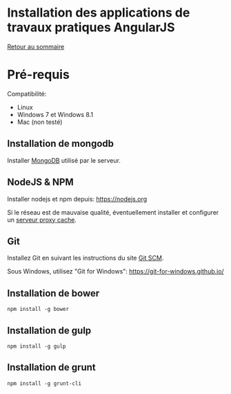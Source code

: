 # Installation des applications de travaux pratiques AngularJS

[Retour au sommaire](01.00.install-main.md)

# Pré-requis

Compatibilité: 
* Linux
* Windows 7 et Windows 8.1
* Mac (non testé)

## Installation de mongodb

Installer [MongoDB]( https://www.mongodb.org) utilisé par le serveur.

## NodeJS & NPM

Installer nodejs et npm depuis: https://nodejs.org

Si le réseau est de mauvaise qualité, éventuellement installer et configurer un [serveur proxy cache](01.02.install-cache.md).

## Git

Installez Git en suivant les instructions du site [Git SCM](https://git-scm.com/). 

Sous Windows, utilisez "Git for Windows": https://git-for-windows.github.io/

    
## Installation de bower

    npm install -g bower
    
## Installation de gulp

    npm install -g gulp
    
## Installation de grunt

    npm install -g grunt-cli
    
